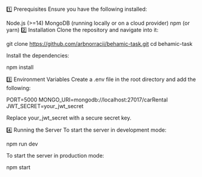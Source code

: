 1️⃣ Prerequisites
Ensure you have the following installed:

Node.js (>=14)
MongoDB (running locally or on a cloud provider)
npm (or yarn)
2️⃣ Installation
Clone the repository and navigate into it:

git clone https://github.com/arbnorracii/behamic-task.git
cd behamic-task

Install the dependencies:

npm install

3️⃣ Environment Variables
Create a .env file in the root directory and add the following:

PORT=5000
MONGO_URI=mongodb://localhost:27017/carRental
JWT_SECRET=your_jwt_secret

Replace your_jwt_secret with a secure secret key.

4️⃣ Running the Server
To start the server in development mode:

npm run dev

To start the server in production mode:

npm start
